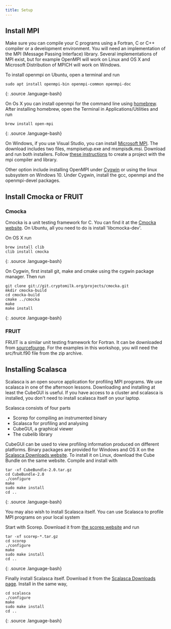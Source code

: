 ```yaml
---
title: Setup
---
```


## Install MPI

Make sure you can compile your C programs using a Fortran, C or C++ compiler or a development environment. You will need an implementation of the MPI (Message Passing Interface) library. Several implementations of MPI exist, but for example OpenMPI will work on Linux and OS X and Microsoft Distribution of MPICH will work on Windows.

To install openmpi on Ubuntu, open a terminal and run
```
sudo apt install openmpi-bin openmpi-common openmpi-doc
```
{: .source .language-bash}


On Os X you can install openmpi for the command line using [homebrew](https://brew.sh). After installing homebrew, open the Terminal in Applications/Utilities and run
```
brew install open-mpi
```
{: .source .language-bash}


On Windows, if you use Visual Studio, you can install [Microsoft MPI](https://docs.microsoft.com/en-us/message-passing-interface/microsoft-mpi).
The download includes two files, msmpisetup.exe and msmpisdk.msi. Download and run both installers.
Follow [these instructions](https://blogs.technet.microsoft.com/windowshpc/2015/02/02/how-to-compile-and-run-a-simple-ms-mpi-program/)
to create a project with the mpi compiler and library.

Other option include installing OpenMPI under [Cygwin](https://www.cygwin.com/) or
using the linux subsystem on Windows 10.
Under Cygwin, install the gcc, openmpi and the openmpi-devel packages.

## Install Cmocka or FRUIT

### Cmocka
Cmocka is a unit testing framework for C. You can find it at the [Cmocka website](https://cmocka.org/).
On Ubuntu, all you need to do is install 'libcmocka-dev'.

On OS X run
```
brew install clib
clib install cmocka
```
{: .source .language-bash}

On Cygwin, first install git, make and cmake using the cygwin package manager. Then run
```
git clone git://git.cryptomilk.org/projects/cmocka.git
mkdir cmocka-build
cd cmocka-build
cmake ../cmocka
make
make install
```
{: .source .language-bash}


### FRUIT
FRUIT is a similar unit testing framework for Fortran. It can be downloaded from [sourcefourge](http://sourceforge.net/projects/fortranxunit/).
For the examples in this workshop, you will need the src/fruit.f90 file from the zip archive.


## Installing Scalasca

Scalasca is an open source application for profiling MPI programs.
We use scalasca in one of the afternoon lessons.
Downloading and installing at least the CubeGUI is useful.
If you have access to a cluster and scalasca is installed, you don't
need to install scalasca itself on your laptop.

Scalasca consists of four parts
* Scorep for compiling an instrumented binary
* Scalasca for profiling and analysing
* CubeGUI, a graphical viewer
* The cubelib library

CubeGUI can be used to view profiling information produced on different platforms.
Binary packages are provided for Windows and OS X on the [Scalasca Downloads website](http://www.scalasca.org/software/cube-4.x/download.html).
To install it on Linux, download the Cube Bundle on the same website.
Compile and install with
~~~
tar -xf CubeBundle-2.0.tar.gz
cd CubeBundle-2.0
./configure
make
sudo make install
cd ..
~~~
{: .source .language-bash}


You may also wish to install Scalasca itself. You can use Scalasca to profile MPI programs on your local system

Start with Scorep. Download it from [the scorep website](https://www.vi-hps.org/projects/score-p/) and run
~~~
tar -xf scorep-*.tar.gz
cd scorep
./configure
make
sudo make install
cd ..
~~~
{: .source .language-bash}


Finally install Scalasca itself. Download it from the [Scalasca Downloads page](http://www.scalasca.org/software/cube-4.x/download.html).
Install in the same way,
~~~
cd scalasca
./configure
make
sudo make install
cd ..
~~~
{: .source .language-bash}

